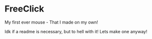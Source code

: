 # FreeClick
My first ever mouse - That I made on my own!


Idk if a readme is necessary, but to hell with it! Lets make one anyway!
